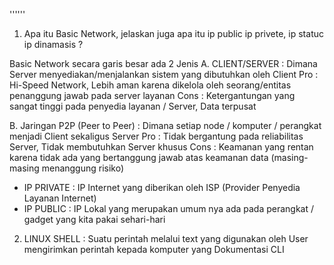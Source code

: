 ''''''

1. Apa itu Basic Network, jelaskan juga apa itu ip public ip privete, ip statuc ip dinamasis ?

Basic Network secara garis besar ada 2 Jenis
 A. CLIENT/SERVER : Dimana Server menyediakan/menjalankan sistem yang dibutuhkan oleh Client
    Pro        : Hi-Speed Network, Lebih aman karena dikelola oleh seorang/entitas penanggung jawab pada server layanan
    Cons       : Ketergantungan yang sangat tinggi pada penyedia layanan / Server, Data terpusat

B. Jaringan P2P (Peer to Peer) : Dimana setiap node / komputer / perangkat menjadi Client sekaligus Server
   Pro        : Tidak bergantung pada reliabilitas Server, Tidak membutuhkan Server khusus
   Cons       : Keamanan yang rentan karena tidak ada yang bertanggung jawab atas keamanan data (masing-masing menanggung risiko)
   
- IP PRIVATE  : IP Internet yang diberikan oleh ISP (Provider Penyedia Layanan Internet)
- IP PUBLIC   : IP Lokal yang merupakan umum nya ada pada perangkat / gadget yang kita pakai sehari-hari


2. LINUX SHELL : Suatu perintah melalui text yang digunakan oleh User mengirimkan perintah kepada komputer yang
   Dokumentasi CLI
